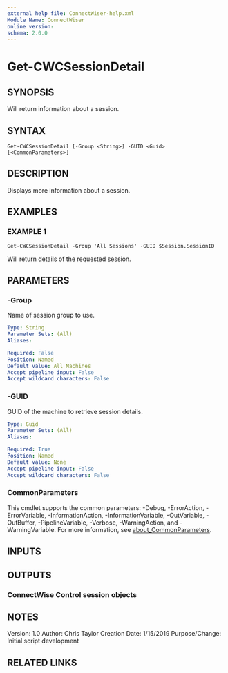 ```yaml
---
external help file: ConnectWiser-help.xml
Module Name: ConnectWiser
online version:
schema: 2.0.0
---
```


# Get-CWCSessionDetail

## SYNOPSIS
Will return information about a session.

## SYNTAX

```
Get-CWCSessionDetail [-Group <String>] -GUID <Guid> [<CommonParameters>]
```

## DESCRIPTION
Displays more information about a session.

## EXAMPLES

### EXAMPLE 1
```
Get-CWCSessionDetail -Group 'All Sessions' -GUID $Session.SessionID
```

Will return details of the requested session.

## PARAMETERS

### -Group
Name of session group to use.

```yaml
Type: String
Parameter Sets: (All)
Aliases:

Required: False
Position: Named
Default value: All Machines
Accept pipeline input: False
Accept wildcard characters: False
```

### -GUID
GUID of the machine to retrieve session details.

```yaml
Type: Guid
Parameter Sets: (All)
Aliases:

Required: True
Position: Named
Default value: None
Accept pipeline input: False
Accept wildcard characters: False
```

### CommonParameters
This cmdlet supports the common parameters: -Debug, -ErrorAction, -ErrorVariable, -InformationAction, -InformationVariable, -OutVariable, -OutBuffer, -PipelineVariable, -Verbose, -WarningAction, and -WarningVariable. For more information, see [about_CommonParameters](http://go.microsoft.com/fwlink/?LinkID=113216).

## INPUTS

## OUTPUTS

### ConnectWise Control session objects
## NOTES
Version:        1.0
Author:         Chris Taylor
Creation Date:  1/15/2019
Purpose/Change: Initial script development

## RELATED LINKS
